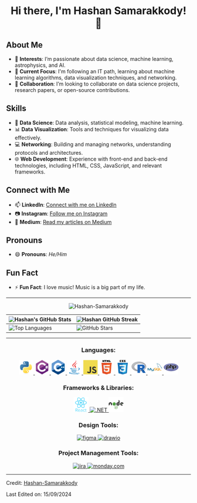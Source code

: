 <h1 align="center">Hi there, I'm Hashan Samarakkody! 👋</h1>

## About Me

-   👀 **Interests**: I’m passionate about data science, machine learning, astrophysics, and AI.
-   🌱 **Current Focus**: I'm following an IT path, learning about machine learning algorithms, data visualization techniques, and networking.
-   💞️ **Collaboration**: I’m looking to collaborate on data science projects, research papers, or open-source contributions.

## Skills

-   🧠 **Data Science**: Data analysis, statistical modeling, machine learning.
-   📊 **Data Visualization**: Tools and techniques for visualizing data effectively.
-   💻 **Networking**: Building and managing networks, understanding protocols and architectures.
-   🌐 **Web Development**: Experience with front-end and back-end technologies, including HTML, CSS, JavaScript, and relevant frameworks.

## Connect with Me

-   📫 **LinkedIn**: [Connect with me on LinkedIn](https://www.linkedin.com/in/hashan-samarakkody/)
-   📷 **Instagram**: [Follow me on Instagram](https://www.instagram.com/hashan_samarakkody/)
-   📝 **Medium**: [Read my articles on Medium](https://medium.com/@hashansamarakkody)

## Pronouns

-   😄 **Pronouns**: _He/Him_

## Fun Fact

-   ⚡ **Fun Fact**: I love music! Music is a big part of my life.

---

<p align="center">
  <img src="https://komarev.com/ghpvc/?username=Hashan-Samarakkody&label=Profile%20views&color=0e75b6&style=flat" alt="Hashan-Samarakkody" />
</p>

| ![Hashan's GitHub Stats](https://github-readme-stats.vercel.app/api?username=Hashan-Samarakkody&show_icons=true&theme=tokyonight) | ![Hashan GitHub Streak](https://github-readme-streak-stats.herokuapp.com/?user=Hashan-Samarakkody&theme=tokyonight)                                                                                                           |
| --------------------------------------------------------------------------------------------------------------------------------- | ----------------------------------------------------------------------------------------------------------------------------------------------------------------------------------------------------------------------------- |
| ![Top Languages](https://github-readme-stats.vercel.app/api/top-langs/?username=Hashan-Samarakkody&theme=tokyonight)              | ![GitHub Stars](https://github-readme-stats.vercel.app/api?username=Hashan-Samarakkody&show_icons=true&locale=en&count_private=true&hide_rank=true&custom_title=My%20GitHub%20Stats&disable_animations=true&theme=tokyonight) |

---

<h3 align="center">Languages:</h3>
<p align="center">
  <a href="https://www.python.org" target="_blank" rel="noreferrer"> <img src="https://raw.githubusercontent.com/devicons/devicon/master/icons/python/python-original.svg" alt="python" width="40" height="40"/> </a> 
  <a href="https://docs.microsoft.com/en-us/dotnet/csharp/" target="_blank" rel="noreferrer"> <img src="https://raw.githubusercontent.com/devicons/devicon/master/icons/csharp/csharp-original.svg" alt="csharp" width="40" height="40"/> </a> 
  <a href="https://www.w3schools.com/cpp/" target="_blank" rel="noreferrer"> <img src="https://raw.githubusercontent.com/devicons/devicon/master/icons/cplusplus/cplusplus-original.svg" alt="cplusplus" width="40" height="40"/> </a> 
  <a href="https://www.java.com" target="_blank" rel="noreferrer"> <img src="https://raw.githubusercontent.com/devicons/devicon/master/icons/java/java-original.svg" alt="java" width="40" height="40"/> </a> 
  <a href="https://developer.mozilla.org/en-US/docs/Web/JavaScript" target="_blank" rel="noreferrer"> <img src="https://raw.githubusercontent.com/devicons/devicon/master/icons/javascript/javascript-original.svg" alt="javascript" width="40" height="40"/> </a> 
  <a href="https://www.w3.org/html/" target="_blank" rel="noreferrer"> <img src="https://raw.githubusercontent.com/devicons/devicon/master/icons/html5/html5-original-wordmark.svg" alt="html5" width="40" height="40"/> </a> 
  <a href="https://www.w3schools.com/css/" target="_blank" rel="noreferrer"> <img src="https://raw.githubusercontent.com/devicons/devicon/master/icons/css3/css3-original-wordmark.svg" alt="css3" width="40" height="40"/> </a> 
  <a href="https://www.r-project.org/" target="_blank" rel="noreferrer"> <img src="https://raw.githubusercontent.com/devicons/devicon/master/icons/r/r-original.svg" alt="r" width="40" height="40"/> </a> 
  <a href="https://www.mysql.com/" target="_blank" rel="noreferrer"> <img src="https://raw.githubusercontent.com/devicons/devicon/master/icons/mysql/mysql-original-wordmark.svg" alt="mysql" width="40" height="40"/> </a> 
  <a href="https://www.php.net" target="_blank" rel="noreferrer"> <img src="https://raw.githubusercontent.com/devicons/devicon/master/icons/php/php-original.svg" alt="php" width="40" height="40"/> </a> 
</p>

<h3 align="center">Frameworks & Libraries:</h3>
<p align="center">
  <a href="https://reactjs.org/" target="_blank" rel="noreferrer"> <img src="https://raw.githubusercontent.com/devicons/devicon/master/icons/react/react-original-wordmark.svg" alt="react" width="40" height="40"/> </a> 
  <a href="https://dotnet.microsoft.com/" target="_blank" rel="noreferrer"> <img src="https://upload.wikimedia.org/wikipedia/commons/7/7d/Microsoft_.NET_logo.svg" alt=".NET" width="40" height="40"/> </a> 
  <a href="https://nodejs.org/" target="_blank" rel="noreferrer"> <img src="https://raw.githubusercontent.com/devicons/devicon/master/icons/nodejs/nodejs-original-wordmark.svg" alt="nodejs" width="40" height="40"/> </a> 
</p>

<h3 align="center">Design Tools:</h3>
<p align="center">
  <a href="https://www.figma.com/" target="_blank" rel="noreferrer"> <img src="https://www.vectorlogo.zone/logos/figma/figma-icon.svg" alt="figma" width="40" height="40"/> </a> 
  <a href="https://www.draw.io/" target="_blank" rel="noreferrer"> <img src="https://upload.wikimedia.org/wikipedia/commons/thumb/3/3e/Diagrams.net_Logo.svg/512px-Diagrams.net_Logo.svg.png" alt="drawio" width="40" height="40"/> </a>
</p>

<h3 align="center">Project Management Tools:</h3>
<p align="center">
  <a href="https://www.atlassian.com/software/jira" target="_blank" rel="noreferrer"> <img src="https://www.vectorlogo.zone/logos/atlassian_jira/atlassian_jira-icon.svg" alt="jira" width="40" height="40"/> </a>
  <a href="https://monday.com/" target="_blank" rel="noreferrer"> <img src="https://encrypted-tbn0.gstatic.com/images?q=tbn:ANd9GcTNXXpkSJHzoiwup_zNh09cWj-Zq_boVw5tfg&s" alt="monday.com" width="40" height="40"/> </a>
</p>

---

Credit: [Hashan-Samarakkody](https://github.com/Hashan-Samarakkody)

Last Edited on: 15/09/2024
